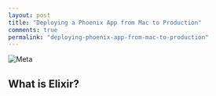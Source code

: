 ```yaml
---
layout: post
title: "Deploying a Phoenix App from Mac to Production"
comments: true
permalink: "deploying-phoenix-app-from-mac-to-production"
---
```


![Meta](http://imgs.xkcd.com/comics/hofstadter.png)

## What is Elixir?
